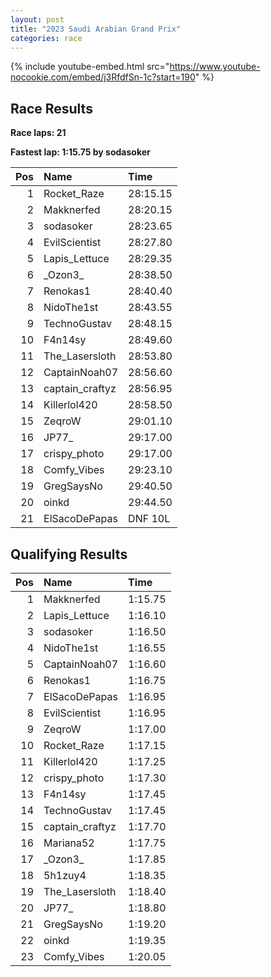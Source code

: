 ```yaml
---
layout: post
title: "2023 Saudi Arabian Grand Prix"
categories: race
---
```



{% include youtube-embed.html src="https://www.youtube-nocookie.com/embed/j3RfdfSn-1c?start=190" %}

## Race Results
  
**Race laps: 21**

**Fastest lap: 1:15.75 by sodasoker**
  
|   Pos | Name            | Time     |
|------:|:----------------|:---------|
|     1 | Rocket_Raze     | 28:15.15 |
|     2 | Makknerfed      | 28:20.15 |
|     3 | sodasoker       | 28:23.65 |
|     4 | EvilScientist   | 28:27.80 |
|     5 | Lapis_Lettuce   | 28:29.35 |
|     6 | \_Ozon3\_       | 28:38.50 |
|     7 | Renokas1        | 28:40.40 |
|     8 | NidoThe1st      | 28:43.55 |
|     9 | TechnoGustav    | 28:48.15 |
|    10 | F4n14sy         | 28:49.60 |
|    11 | The_Lasersloth  | 28:53.80 |
|    12 | CaptainNoah07   | 28:56.60 |
|    13 | captain_craftyz | 28:56.95 |
|    14 | Killerlol420    | 28:58.50 |
|    15 | ZeqroW          | 29:01.10 |
|    16 | JP77\_          | 29:17.00 |
|    17 | crispy_photo    | 29:17.00 |
|    18 | Comfy_Vibes     | 29:23.10 |
|    19 | GregSaysNo      | 29:40.50 |
|    20 | oinkd           | 29:44.50 |
|    21 | ElSacoDePapas   | DNF  10L |

## Qualifying Results

|   Pos | Name            | Time    |
|------:|:----------------|:--------|
|     1 | Makknerfed      | 1:15.75 |
|     2 | Lapis_Lettuce   | 1:16.10 |
|     3 | sodasoker       | 1:16.50 |
|     4 | NidoThe1st      | 1:16.55 |
|     5 | CaptainNoah07   | 1:16.60 |
|     6 | Renokas1        | 1:16.75 |
|     7 | ElSacoDePapas   | 1:16.95 |
|     8 | EvilScientist   | 1:16.95 |
|     9 | ZeqroW          | 1:17.00 |
|    10 | Rocket_Raze     | 1:17.15 |
|    11 | Killerlol420    | 1:17.25 |
|    12 | crispy_photo    | 1:17.30 |
|    13 | F4n14sy         | 1:17.45 |
|    14 | TechnoGustav    | 1:17.45 |
|    15 | captain_craftyz | 1:17.70 |
|    16 | Mariana52       | 1:17.75 |
|    17 | \_Ozon3\_       | 1:17.85 |
|    18 | 5h1zuy4         | 1:18.35 |
|    19 | The_Lasersloth  | 1:18.40 |
|    20 | JP77\_          | 1:18.80 |
|    21 | GregSaysNo      | 1:19.20 |
|    22 | oinkd           | 1:19.35 |
|    23 | Comfy_Vibes     | 1:20.05 |
   

